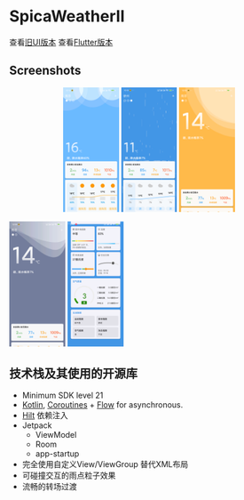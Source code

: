 
# SpicaWeatherⅡ

 查看[旧UI版本](https://github.com/yangSpica27/SpicaWeather) 
 查看[Flutter版本](https://github.com/yangSpica27/spica_weather_flutter.git)

## Screenshots
<p align="center">
<img src="/pic/1.png" width="20%"/>
<img src="/pic/2.png" width="20%"/>
<img src="/pic/3.png" width="20%"/>

</p>

<p>
<img src="/pic/4.png" width="20%"/>
<img src="/pic/5.png" width="20%"/>
</p>



## 技术栈及其使用的开源库
- Minimum SDK level 21
- [Kotlin](https://kotlinlang.org/), [Coroutines](https://github.com/Kotlin/kotlinx.coroutines) + [Flow](https://kotlin.github.io/kotlinx.coroutines/kotlinx-coroutines-core/kotlinx.coroutines.flow/) for asynchronous.
- [Hilt](https://dagger.dev/hilt/) 依赖注入
- Jetpack
    - ViewModel
    - Room
    - app-startup
- 完全使用自定义View/ViewGroup 替代XML布局
- 可碰撞交互的雨点粒子效果
- 流畅的转场过渡
